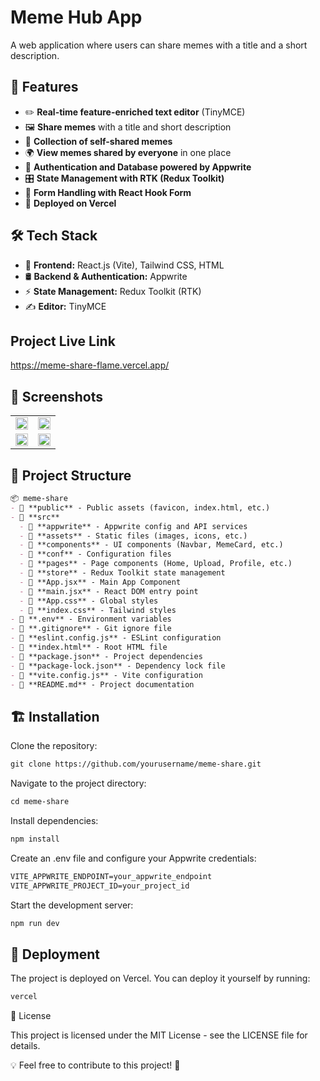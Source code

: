 # Meme Hub App

A web application where users can share memes with a title and a short description.

## 🚀 Features

- ✏️ **Real-time feature-enriched text editor** (TinyMCE)  
- 🖼️ **Share memes** with a title and short description  
- 📂 **Collection of self-shared memes**  
- 🌍 **View memes shared by everyone** in one place  
- 🔐 **Authentication and Database powered by Appwrite**  
- 🎛 **State Management with RTK (Redux Toolkit)**  
- 📑 **Form Handling with React Hook Form**  
- 🚀 **Deployed on Vercel**  

## 🛠️ Tech Stack

- 🎨 **Frontend:** React.js (Vite), Tailwind CSS, HTML  
- 🛢 **Backend & Authentication:** Appwrite  
- ⚡ **State Management:** Redux Toolkit (RTK)  
- ✍️ **Editor:** TinyMCE  

## Project Live Link
https://meme-share-flame.vercel.app/

## 📸 Screenshots
<table> <tr> <td><img src="https://github.com/user-attachments/assets/74355e85-0ec5-4858-afb9-0d99b2c83674" 
									 width="100%"></td> <td><img src="https://github.com/user-attachments/assets/e11d26a4-9641-49a4-882f-8ea1ad2ab18e" 
									width="100%"></td> </tr> <tr> <td><img src="https://github.com/user-attachments/assets/79f2d615-b88e-46e0-9da3-0a8667674d03" 
									width="100%"></td> <td><img src="https://github.com/user-attachments/assets/0c4af3d5-38b9-4a36-bcd6-793c6698a2d9" width="100%"></td> </tr> </table>




## 📂 Project Structure
```markdown
📦 meme-share
- 📂 **public** - Public assets (favicon, index.html, etc.)
- 📂 **src**
  - 📂 **appwrite** - Appwrite config and API services
  - 📂 **assets** - Static files (images, icons, etc.)
  - 📂 **components** - UI components (Navbar, MemeCard, etc.)
  - 📂 **conf** - Configuration files
  - 📂 **pages** - Page components (Home, Upload, Profile, etc.)
  - 📂 **store** - Redux Toolkit state management
  - 📜 **App.jsx** - Main App Component
  - 📜 **main.jsx** - React DOM entry point
  - 📜 **App.css** - Global styles
  - 📜 **index.css** - Tailwind styles
- 📜 **.env** - Environment variables
- 📜 **.gitignore** - Git ignore file
- 📜 **eslint.config.js** - ESLint configuration
- 📜 **index.html** - Root HTML file
- 📜 **package.json** - Project dependencies
- 📜 **package-lock.json** - Dependency lock file
- 📜 **vite.config.js** - Vite configuration
- 📜 **README.md** - Project documentation


```
## 🏗️ Installation

Clone the repository:
```markdown
git clone https://github.com/yourusername/meme-share.git
```
Navigate to the project directory:
```markdown
cd meme-share
```
Install dependencies:
```markdown
npm install
```
Create an .env file and configure your Appwrite credentials:
```markdown
VITE_APPWRITE_ENDPOINT=your_appwrite_endpoint
VITE_APPWRITE_PROJECT_ID=your_project_id
```
Start the development server:
```markdown
npm run dev
```
## 🚀 Deployment

The project is deployed on Vercel. You can deploy it yourself by running:
```markdown
vercel
```
📜 License

This project is licensed under the MIT License - see the LICENSE file for details.

💡 Feel free to contribute to this project! 🎉
